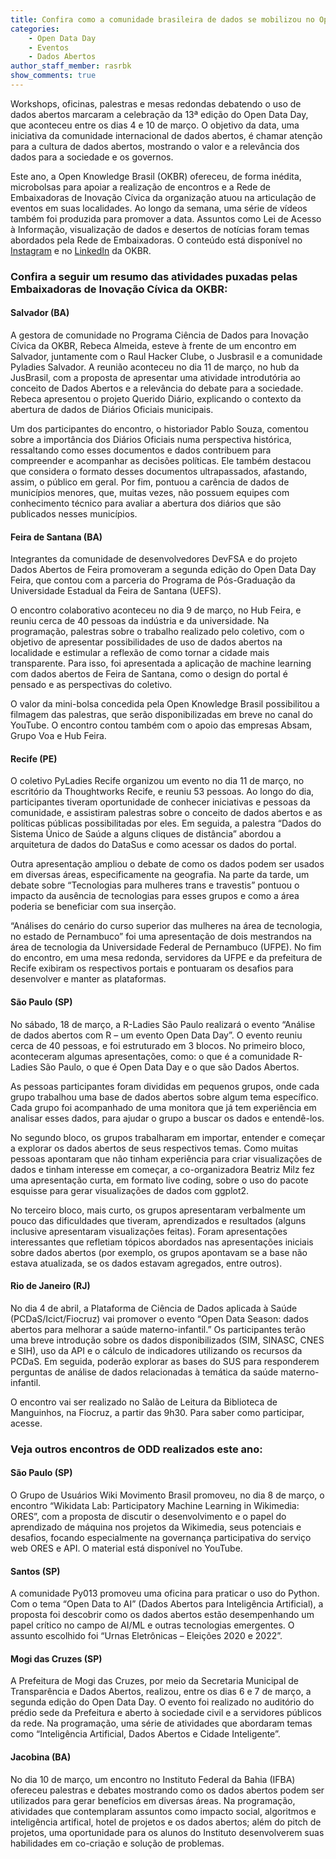 ```yaml
---
title: Confira como a comunidade brasileira de dados se mobilizou no Open Data Day 2023
categories:
    - Open Data Day
    - Eventos
    - Dados Abertos
author_staff_member: rasrbk
show_comments: true
---
```

Workshops, oficinas, palestras e mesas redondas debatendo o uso de dados abertos marcaram a celebração da 13ª edição do Open Data Day, que aconteceu entre os dias 4 e 10 de março. O objetivo da data, uma iniciativa da comunidade internacional de dados abertos, é chamar atenção para a cultura de dados abertos, mostrando o valor e a relevância dos dados para a sociedade e os governos. 

Este ano, a Open Knowledge Brasil (OKBR) ofereceu, de forma inédita, microbolsas para apoiar a realização de encontros e a Rede de Embaixadoras de Inovação Cívica da organização atuou na articulação de eventos em suas localidades. Ao longo da semana, uma série de vídeos também foi produzida para promover a data. Assuntos como Lei de Acesso à Informação, visualização de dados e desertos de notícias foram temas abordados pela Rede de Embaixadoras. O conteúdo está disponível no [Instagram](https://www.instagram.com/openknowledgebrasil/?hl=en) e no [LinkedIn](https://www.linkedin.com/company/open-knowledge-brasil/mycompany/) da OKBR. 

### **Confira a seguir um resumo das atividades puxadas pelas Embaixadoras de Inovação Cívica da OKBR:**  

#### Salvador (BA)

A gestora de comunidade no Programa Ciência de Dados para Inovação Cívica da OKBR, Rebeca Almeida, esteve à frente de um encontro em Salvador, juntamente com o Raul Hacker Clube, o Jusbrasil e a comunidade Pyladies Salvador. A reunião aconteceu no dia 11 de março, no hub da JusBrasil, com a proposta de apresentar uma atividade introdutória ao conceito de Dados Abertos e a relevância do debate para a sociedade. Rebeca apresentou o projeto Querido Diário, explicando o contexto da abertura de dados de Diários Oficiais municipais. 

Um dos participantes do encontro, o historiador Pablo Souza, comentou sobre a importância dos Diários Oficiais numa perspectiva histórica, ressaltando como esses documentos e dados contribuem para compreender e acompanhar as decisões políticas. Ele também destacou que considera o formato desses documentos ultrapassados, afastando, assim, o público em geral.  Por fim, pontuou a carência de dados de municípios menores, que, muitas vezes, não possuem equipes com conhecimento técnico para avaliar a abertura dos diários que são publicados nesses municípios.

#### Feira de Santana (BA) 

Integrantes da comunidade de desenvolvedores DevFSA e do projeto Dados Abertos de Feira promoveram a segunda edição do Open Data Day Feira, que contou com a parceria do Programa de Pós-Graduação da Universidade Estadual da Feira de Santana (UEFS). 

O encontro colaborativo aconteceu no dia 9 de março, no Hub Feira, e reuniu cerca de 40 pessoas da indústria e da universidade. Na programação, palestras sobre o trabalho realizado pelo coletivo, com o objetivo de apresentar possibilidades de uso de dados abertos na localidade e estimular a reflexão de como tornar a cidade mais transparente. Para isso, foi apresentada a aplicação de machine learning com dados abertos de Feira de Santana, como o design do portal é pensado e as perspectivas do coletivo. 

O valor da mini-bolsa concedida pela Open Knowledge Brasil possibilitou a filmagem das palestras, que serão disponibilizadas em breve no canal do YouTube. O encontro contou também com o apoio das empresas Absam, Grupo Voa e Hub Feira. 

#### Recife (PE) 

O coletivo PyLadies Recife organizou um evento no dia 11 de março, no escritório da Thoughtworks Recife, e reuniu 53 pessoas. Ao longo do dia, participantes tiveram oportunidade de conhecer iniciativas e pessoas da comunidade, e assistiram palestras sobre o conceito de dados abertos e as políticas públicas possibilitadas por eles. Em seguida, a palestra “Dados do Sistema Único de Saúde a alguns cliques de distância” abordou a arquitetura de dados do DataSus e como acessar os dados do portal. 

Outra apresentação ampliou o debate de como os dados podem ser usados em diversas áreas, especificamente na geografia. Na parte da tarde, um debate sobre “Tecnologias para mulheres trans e travestis” pontuou o impacto da ausência de tecnologias para esses grupos e como a área poderia se beneficiar com sua inserção. 

“Análises do cenário do curso superior das mulheres na área de tecnologia, no estado de Pernambuco” foi uma apresentação de dois mestrandos na área de tecnologia da Universidade Federal de Pernambuco (UFPE). No fim do encontro, em uma mesa redonda, servidores da UFPE e da prefeitura de Recife exibiram os respectivos portais e pontuaram os desafios para desenvolver e manter as plataformas. 

#### São Paulo (SP)

No sábado, 18 de março, a R-Ladies São Paulo realizará o evento “Análise de dados abertos com R – um evento Open Data Day”. O evento reuniu cerca de 40 pessoas, e foi estruturado em 3 blocos. No primeiro bloco, aconteceram algumas apresentações, como: o que é a comunidade R-Ladies São Paulo, o que é Open Data Day e o que são Dados Abertos. 

As pessoas participantes foram divididas em pequenos grupos, onde cada grupo trabalhou uma base de dados abertos sobre algum tema específico. Cada grupo foi acompanhado de uma monitora que já tem experiência em analisar esses dados, para ajudar o grupo a buscar os dados e entendê-los.

No segundo bloco, os grupos trabalharam em importar, entender e começar a explorar os dados abertos de seus respectivos temas. Como muitas pessoas apontaram que não tinham experiência para criar visualizações de dados e tinham interesse em começar, a co-organizadora Beatriz Milz fez uma apresentação curta, em formato live coding, sobre o uso do pacote esquisse para gerar visualizações de dados com ggplot2.

No terceiro bloco, mais curto, os grupos apresentaram verbalmente um pouco das dificuldades que tiveram, aprendizados e resultados (alguns inclusive apresentaram visualizações feitas). Foram apresentações interessantes que refletiam tópicos abordados nas apresentações iniciais sobre dados abertos (por exemplo, os grupos apontavam se a base não estava atualizada, se os dados estavam agregados, entre outros).

#### Rio de Janeiro (RJ)

No dia 4 de abril, a Plataforma de Ciência de Dados aplicada à Saúde (PCDaS/Icict/Fiocruz) vai promover o evento “Open Data Season: dados abertos para melhorar a saúde materno-infantil.” Os participantes terão uma breve introdução sobre os dados disponibilizados (SIM, SINASC, CNES e SIH), uso da API e o cálculo de indicadores utilizando os recursos da PCDaS. Em seguida, poderão explorar as bases do SUS para responderem perguntas de análise de dados relacionadas à temática da saúde materno-infantil. 

O encontro vai ser realizado no Salão de Leitura da Biblioteca de Manguinhos, na Fiocruz, a partir das 9h30. Para saber como participar, acesse. 

### **Veja outros encontros de ODD realizados este ano:** 

#### São Paulo (SP)

O Grupo de Usuários Wiki Movimento Brasil promoveu, no dia 8 de março, o encontro “Wikidata Lab: Participatory Machine Learning in Wikimedia: ORES”,  com a proposta de discutir o desenvolvimento e o papel do aprendizado de máquina nos projetos da Wikimedia, seus potenciais e desafios, focando especialmente na governança participativa do serviço web ORES e API. O material está disponível no YouTube. 

#### Santos (SP)

A comunidade Py013 promoveu uma oficina para praticar o uso do Python. Com o tema “Open Data to AI” (Dados Abertos para Inteligência Artificial), a proposta foi descobrir como os dados abertos estão desempenhando um papel crítico no campo de AI/ML e outras tecnologias emergentes. O assunto escolhido foi  “Urnas Eletrônicas – Eleições 2020 e 2022”. 

#### Mogi das Cruzes (SP)

A Prefeitura de Mogi das Cruzes, por meio da Secretaria Municipal de Transparência e Dados Abertos, realizou, entre os dias 6 e 7 de março, a segunda edição do Open Data Day. O evento foi realizado no auditório do prédio sede da Prefeitura e aberto à sociedade civil e a servidores públicos da rede. Na programação, uma série de atividades que abordaram temas como “Inteligência Artificial, Dados Abertos e Cidade Inteligente”. 

#### Jacobina (BA)

No dia 10 de março, um encontro no Instituto Federal da Bahia (IFBA) ofereceu palestras e debates mostrando como os dados abertos podem ser utilizados para gerar benefícios em diversas áreas. Na programação, atividades que contemplaram assuntos como impacto social, algoritmos e inteligência artifical, hotel de projetos e os dados abertos; além do pitch de projetos, uma oportunidade para os alunos do Instituto desenvolverem suas habilidades em co-criação e solução de problemas.
